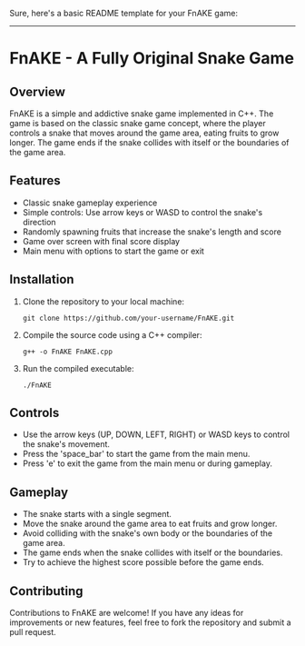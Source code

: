 Sure, here's a basic README template for your FnAKE game:

---

# FnAKE - A Fully Original Snake Game

## Overview
FnAKE is a simple and addictive snake game implemented in C++. The game is based on the classic snake game concept, where the player controls a snake that moves around the game area, eating fruits to grow longer. The game ends if the snake collides with itself or the boundaries of the game area.

## Features
- Classic snake gameplay experience
- Simple controls: Use arrow keys or WASD to control the snake's direction
- Randomly spawning fruits that increase the snake's length and score
- Game over screen with final score display
- Main menu with options to start the game or exit

## Installation
1. Clone the repository to your local machine:

   ```
   git clone https://github.com/your-username/FnAKE.git
   ```

2. Compile the source code using a C++ compiler:

   ```
   g++ -o FnAKE FnAKE.cpp
   ```

3. Run the compiled executable:

   ```
   ./FnAKE
   ```

## Controls
- Use the arrow keys (UP, DOWN, LEFT, RIGHT) or WASD keys to control the snake's movement.
- Press the 'space_bar' to start the game from the main menu.
- Press 'e' to exit the game from the main menu or during gameplay.

## Gameplay
- The snake starts with a single segment.
- Move the snake around the game area to eat fruits and grow longer.
- Avoid colliding with the snake's own body or the boundaries of the game area.
- The game ends when the snake collides with itself or the boundaries.
- Try to achieve the highest score possible before the game ends.

## Contributing
Contributions to FnAKE are welcome! If you have any ideas for improvements or new features, feel free to fork the repository and submit a pull request.
